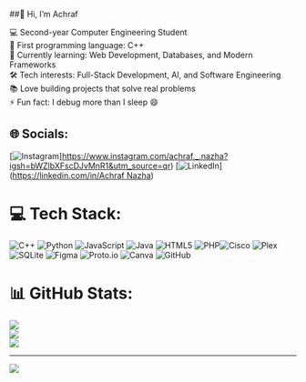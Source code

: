 ##👋 Hi, I’m Achraf


💻 Second-year Computer Engineering Student<br/>
🚀 First programming language: C++<br/>
🌱 Currently learning: Web Development, Databases, and Modern Frameworks<br/>
🛠 Tech interests: Full-Stack Development, AI, and Software Engineering<br/>
📚 Love building projects that solve real problems<br/>
⚡ Fun fact: I debug more than I sleep 😄<br/>

## 🌐 Socials:
 [![Instagram](https://img.shields.io/badge/Instagram-%23E4405F.svg?logo=Instagram&logoColor=white)]https://www.instagram.com/achraf._.nazha?igsh=bWZlbXFscDJvMnR1&utm_source=qr) [![LinkedIn](https://img.shields.io/badge/LinkedIn-%230077B5.svg?logo=linkedin&logoColor=white)]([https://linkedin.com/in/Achraf Nazha](https://www.linkedin.com/in/achraf-nazha-951879267?utm_source=share&utm_campaign=share_via&utm_content=profile&utm_medium=ios_app )) 

# 💻 Tech Stack:
![C++](https://img.shields.io/badge/c++-%2300599C.svg?style=for-the-badge&logo=c%2B%2B&logoColor=white) ![Python](https://img.shields.io/badge/python-3670A0?style=for-the-badge&logo=python&logoColor=ffdd54) ![JavaScript](https://img.shields.io/badge/javascript-%23323330.svg?style=for-the-badge&logo=javascript&logoColor=%23F7DF1E) ![Java](https://img.shields.io/badge/java-%23ED8B00.svg?style=for-the-badge&logo=openjdk&logoColor=white) ![HTML5](https://img.shields.io/badge/html5-%23E34F26.svg?style=for-the-badge&logo=html5&logoColor=white) ![PHP](https://img.shields.io/badge/php-%23777BB4.svg?style=for-the-badge&logo=php&logoColor=white)![Cisco](https://img.shields.io/badge/cisco-%23049fd9.svg?style=for-the-badge&logo=cisco&logoColor=black) ![Plex](https://img.shields.io/badge/plex-%23E5A00D.svg?style=for-the-badge&logo=plex&logoColor=white) ![SQLite](https://img.shields.io/badge/sqlite-%2307405e.svg?style=for-the-badge&logo=sqlite&logoColor=white) ![Figma](https://img.shields.io/badge/figma-%23F24E1E.svg?style=for-the-badge&logo=figma&logoColor=white) ![Proto.io](https://img.shields.io/badge/Proto.io-161637?style=for-the-badge&logo=proto.io&logoColor=00e5ff) ![Canva](https://img.shields.io/badge/Canva-%2300C4CC.svg?style=for-the-badge&logo=Canva&logoColor=white) ![GitHub](https://img.shields.io/badge/github-%23121011.svg?style=for-the-badge&logo=github&logoColor=white) 
# 📊 GitHub Stats:
![](https://github-readme-stats.vercel.app/api?username=Acharfnazha&theme=dark&hide_border=false&include_all_commits=false&count_private=false)<br/>
![](https://nirzak-streak-stats.vercel.app/?user=Acharfnazha&theme=dark&hide_border=false)<br/>
![](https://github-readme-stats.vercel.app/api/top-langs/?username=Acharfnazha&theme=dark&hide_border=false&include_all_commits=false&count_private=false&layout=compact)

---
[![](https://visitcount.itsvg.in/api?id=Acharfnazha&icon=0&color=0)](https://visitcount.itsvg.in)

<!-- Proudly created with GPRM ( https://gprm.itsvg.in ) -->
